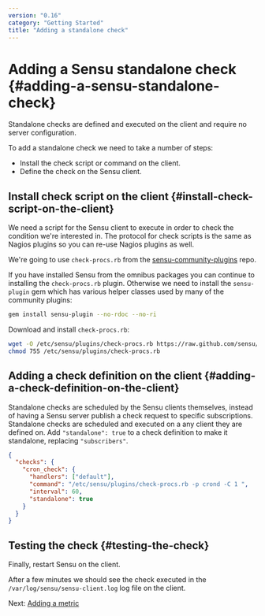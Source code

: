 ```yaml
---
version: "0.16"
category: "Getting Started"
title: "Adding a standalone check"
---
```


# Adding a Sensu standalone check {#adding-a-sensu-standalone-check}

Standalone checks are defined and executed on the client and require no
server configuration.

To add a standalone check we need to take a number of steps:

* Install the check script or command on the client.
* Define the check on the Sensu client.

## Install check script on the client {#install-check-script-on-the-client}

We need a script for the Sensu client to execute in order to check the
condition we're interested in. The protocol for check scripts is the
same as Nagios plugins so you can re-use Nagios plugins as well.

We're going to use `check-procs.rb` from the
[sensu-community-plugins](https://github.com/sensu/sensu-community-plugins)
repo.

If you have installed Sensu from the omnibus packages you can continue
to installing the `check-procs.rb` plugin. Otherwise we need to install
the `sensu-plugin` gem which has various helper classes used by many of
the community plugins:

~~~ bash
gem install sensu-plugin --no-rdoc --no-ri
~~~

Download and install `check-procs.rb`:

~~~ bash
wget -O /etc/sensu/plugins/check-procs.rb https://raw.github.com/sensu/sensu-community-plugins/master/plugins/processes/check-procs.rb
chmod 755 /etc/sensu/plugins/check-procs.rb
~~~

## Adding a check definition on the client {#adding-a-check-definition-on-the-client}

Standalone checks are scheduled by the Sensu clients themselves, instead
of having a Sensu server publish a check request to specific
subscriptions. Standalone checks are scheduled and executed on a any
client they are defined on. Add `"standalone": true` to a check
definition to make it standalone, replacing `"subscribers"`.

~~~ json
{
  "checks": {
    "cron_check": {
      "handlers": ["default"],
      "command": "/etc/sensu/plugins/check-procs.rb -p crond -C 1 ",
      "interval": 60,
      "standalone": true
    }
  }
}
~~~

## Testing the check {#testing-the-check}

Finally, restart Sensu on the client.

After a few minutes we should see the check executed in the
`/var/log/sensu/sensu-client.log` log file on the client.

Next: [Adding a metric](adding_a_metric)
